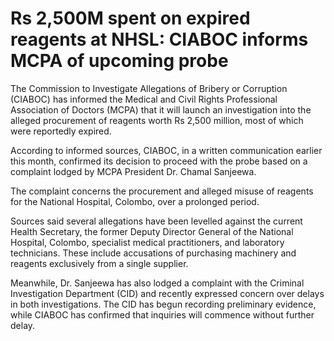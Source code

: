# Rs 2,500M spent on expired reagents at NHSL: CIABOC informs MCPA of upcoming probe

The Commission to Investigate Allegations of Bribery or Corruption (CIABOC) has informed the Medical and Civil Rights Professional Association of Doctors (MCPA) that it will launch an investigation into the alleged procurement of reagents worth Rs 2,500 million, most of which were reportedly expired.

According to informed sources, CIABOC, in a written communication earlier this month, confirmed its decision to proceed with the probe based on a complaint lodged by MCPA President Dr. Chamal Sanjeewa.

The complaint concerns the procurement and alleged misuse of reagents for the National Hospital, Colombo, over a prolonged period.

Sources said several allegations have been levelled against the current Health Secretary, the former Deputy Director General of the National Hospital, Colombo, specialist medical practitioners, and laboratory technicians. These include accusations of purchasing machinery and reagents exclusively from a single supplier.

Meanwhile, Dr. Sanjeewa has also lodged a complaint with the Criminal Investigation Department (CID) and recently expressed concern over delays in both investigations. The CID has begun recording preliminary evidence, while CIABOC has confirmed that inquiries will commence without further delay.